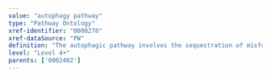 ```yaml
---
value: "autophagy pathway"
type: "Pathway Ontology"
xref-identifier: "0000278"
xref-dataSource: "PW"
definition: "The autophagic pathway involves the sequestration of misfolded or long-lived proteins and of defective organelles within double membrane vesicles, and delivery of the cargo to lysosomes for degradation and recycling. It is also known as macroautophagy, or bulk autophagy."
level: "Level 4+"
parents: ['0002402']
---
```

